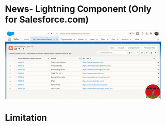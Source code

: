 # News- Lightning Component (Only for Salesforce.com)
  <img src="News-Lightning Component Working Overview.gif">
<h1>Limitation</h1>

